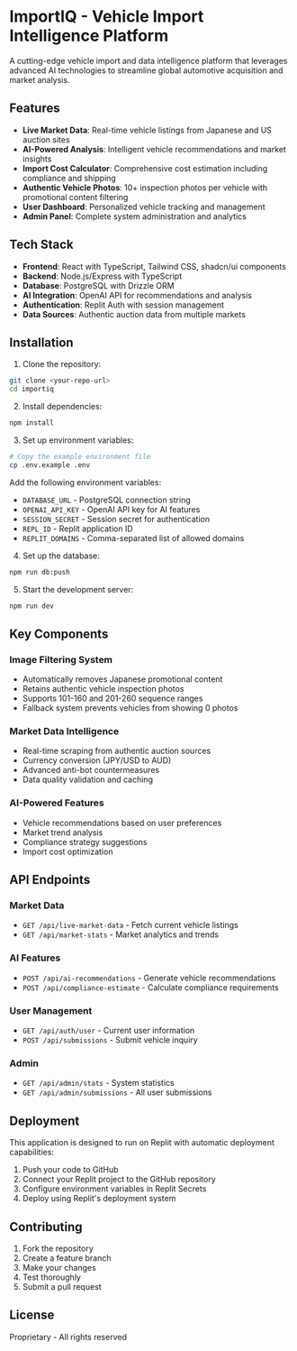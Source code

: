 # ImportIQ - Vehicle Import Intelligence Platform

A cutting-edge vehicle import and data intelligence platform that leverages advanced AI technologies to streamline global automotive acquisition and market analysis.

## Features

- **Live Market Data**: Real-time vehicle listings from Japanese and US auction sites
- **AI-Powered Analysis**: Intelligent vehicle recommendations and market insights
- **Import Cost Calculator**: Comprehensive cost estimation including compliance and shipping
- **Authentic Vehicle Photos**: 10+ inspection photos per vehicle with promotional content filtering
- **User Dashboard**: Personalized vehicle tracking and management
- **Admin Panel**: Complete system administration and analytics

## Tech Stack

- **Frontend**: React with TypeScript, Tailwind CSS, shadcn/ui components
- **Backend**: Node.js/Express with TypeScript
- **Database**: PostgreSQL with Drizzle ORM
- **AI Integration**: OpenAI API for recommendations and analysis
- **Authentication**: Replit Auth with session management
- **Data Sources**: Authentic auction data from multiple markets

## Installation

1. Clone the repository:
```bash
git clone <your-repo-url>
cd importiq
```

2. Install dependencies:
```bash
npm install
```

3. Set up environment variables:
```bash
# Copy the example environment file
cp .env.example .env
```

Add the following environment variables:
- `DATABASE_URL` - PostgreSQL connection string
- `OPENAI_API_KEY` - OpenAI API key for AI features
- `SESSION_SECRET` - Session secret for authentication
- `REPL_ID` - Replit application ID
- `REPLIT_DOMAINS` - Comma-separated list of allowed domains

4. Set up the database:
```bash
npm run db:push
```

5. Start the development server:
```bash
npm run dev
```

## Key Components

### Image Filtering System
- Automatically removes Japanese promotional content
- Retains authentic vehicle inspection photos
- Supports 101-160 and 201-260 sequence ranges
- Fallback system prevents vehicles from showing 0 photos

### Market Data Intelligence
- Real-time scraping from authentic auction sources
- Currency conversion (JPY/USD to AUD)
- Advanced anti-bot countermeasures
- Data quality validation and caching

### AI-Powered Features
- Vehicle recommendations based on user preferences
- Market trend analysis
- Compliance strategy suggestions
- Import cost optimization

## API Endpoints

### Market Data
- `GET /api/live-market-data` - Fetch current vehicle listings
- `GET /api/market-stats` - Market analytics and trends

### AI Features
- `POST /api/ai-recommendations` - Generate vehicle recommendations
- `POST /api/compliance-estimate` - Calculate compliance requirements

### User Management
- `GET /api/auth/user` - Current user information
- `POST /api/submissions` - Submit vehicle inquiry

### Admin
- `GET /api/admin/stats` - System statistics
- `GET /api/admin/submissions` - All user submissions

## Deployment

This application is designed to run on Replit with automatic deployment capabilities:

1. Push your code to GitHub
2. Connect your Replit project to the GitHub repository
3. Configure environment variables in Replit Secrets
4. Deploy using Replit's deployment system

## Contributing

1. Fork the repository
2. Create a feature branch
3. Make your changes
4. Test thoroughly
5. Submit a pull request

## License

Proprietary - All rights reserved